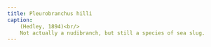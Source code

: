 ```yaml
---
title: Pleurobranchus hilli
caption:
    (Hedley, 1894)<br/>
    Not actually a nudibranch, but still a species of sea slug.
---
```

